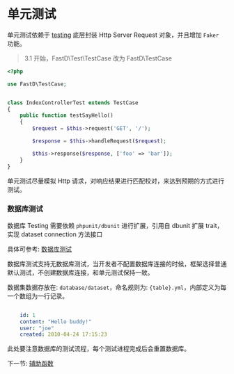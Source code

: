 # 单元测试

单元测试依赖于 [testing](https://github.com/JanHuang/testing) 底层封装 Http Server Request 对象，并且增加 `Faker` 功能。

> 3.1 开始，FastD\Test\TestCase 改为 FastD\TestCase

```php
<?php

use FastD\TestCase;


class IndexControllerTest extends TestCase
{
    public function testSayHello()
    {
        $request = $this->request('GET', '/');

        $response = $this->handleRequest($request);

        $this->response($response, ['foo' => 'bar']);
    }
}
```

单元测试尽量模拟 Http 请求，对响应结果进行匹配校对，来达到预期的方式进行测试。

### 数据库测试

数据库 Testing 需要依赖 `phpunit/dbunit` 进行扩展，引用自 dbunit 扩展 trait，实现 dataset connection 方法接口

具体可参考: [数据库测试](https://phpunit.de/manual/current/zh_cn/database.html)

数据库测试支持无数据库测试，当开发者不配置数据库连接的时候，框架选择普通默认测试，不创建数据库连接，和单元测试保持一致。

数据集数据存放在: `database/dataset`，命名规则为: `{table}.yml`，内部定义为每一个数组为一行记录。

```yml

    id: 1
    content: "Hello buddy!"
    user: "joe"
    created: 2010-04-24 17:15:23
```

此处要注意数据库的测试流程，每个测试进程完成后会重置数据库。

下一节: [辅助函数](zh-cn/3-7-helpers.md)
